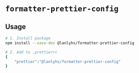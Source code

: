 # `formatter-prettier-config`

## Usage

```sh
# 1. Install package
npm install --save-dev @lanlyhs/formatter-prettier-config

# 2. Add to .prettierrc
{
    "prettier":"@lanlyhs/formatter-prettier-config"
}
```
